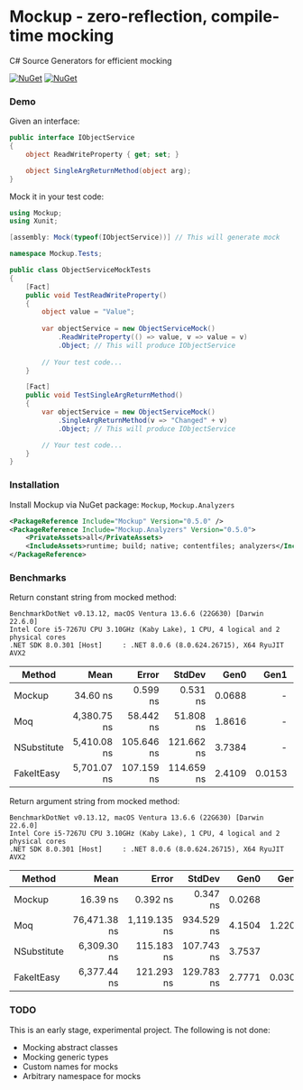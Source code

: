 # Mockup - zero-reflection, compile-time mocking

C# Source Generators for efficient mocking

[![NuGet](https://img.shields.io/nuget/v/Mockup.svg)](https://www.nuget.org/packages/Mockup/)
[![NuGet](https://img.shields.io/nuget/v/Mockup.Analyzers.svg)](https://www.nuget.org/packages/Mockup.Analyzers/)

### Demo

Given an interface:


```csharp
public interface IObjectService
{   
    object ReadWriteProperty { get; set; }

    object SingleArgReturnMethod(object arg);
}
```

Mock it in your test code:

```csharp
using Mockup;
using Xunit;

[assembly: Mock(typeof(IObjectService))] // This will generate mock

namespace Mockup.Tests;

public class ObjectServiceMockTests
{
    [Fact]
    public void TestReadWriteProperty()
    {
        object value = "Value";
        
        var objectService = new ObjectServiceMock()
            .ReadWriteProperty(() => value, v => value = v)
            .Object; // This will produce IObjectService
        
        // Your test code...
    }

    [Fact]
    public void TestSingleArgReturnMethod()
    {
        var objectService = new ObjectServiceMock()
            .SingleArgReturnMethod(v => "Changed" + v)
            .Object; // This will produce IObjectService

        // Your test code...
    }
}
```

### Installation

Install Mockup via NuGet package: `Mockup`, `Mockup.Analyzers`

```xml
<PackageReference Include="Mockup" Version="0.5.0" />
<PackageReference Include="Mockup.Analyzers" Version="0.5.0">
    <PrivateAssets>all</PrivateAssets>
    <IncludeAssets>runtime; build; native; contentfiles; analyzers</IncludeAssets>
</PackageReference>
```

### Benchmarks

Return constant string from mocked method:

```
BenchmarkDotNet v0.13.12, macOS Ventura 13.6.6 (22G630) [Darwin 22.6.0]
Intel Core i5-7267U CPU 3.10GHz (Kaby Lake), 1 CPU, 4 logical and 2 physical cores
.NET SDK 8.0.301 [Host]     : .NET 8.0.6 (8.0.624.26715), X64 RyuJIT AVX2
```

| Method      | Mean        | Error      | StdDev     | Gen0   | Gen1   | Gen2   | Allocated |
|------------ |------------:|-----------:|-----------:|-------:|-------:|-------:|----------:|
| Mockup      |    34.60 ns |   0.599 ns |   0.531 ns | 0.0688 |      - |      - |     144 B |
| Moq         | 4,380.75 ns |  58.442 ns |  51.808 ns | 1.8616 |      - |      - |    3905 B |
| NSubstitute | 5,410.08 ns | 105.646 ns | 121.662 ns | 3.7384 |      - |      - |    7833 B |
| FakeItEasy  | 5,701.07 ns | 107.159 ns | 114.659 ns | 2.4109 | 0.0153 | 0.0076 |    5057 B |

Return argument string from mocked method:

```
BenchmarkDotNet v0.13.12, macOS Ventura 13.6.6 (22G630) [Darwin 22.6.0]
Intel Core i5-7267U CPU 3.10GHz (Kaby Lake), 1 CPU, 4 logical and 2 physical cores
.NET SDK 8.0.301 [Host]     : .NET 8.0.6 (8.0.624.26715), X64 RyuJIT AVX2
```

| Method      | Mean         | Error        | StdDev     | Gen0   | Gen1   | Gen2   | Allocated |
|------------ |-------------:|-------------:|-----------:|-------:|-------:|-------:|----------:|
| Mockup      |     16.39 ns |     0.392 ns |   0.347 ns | 0.0268 |      - |      - |      56 B |
| Moq         | 76,471.38 ns | 1,119.135 ns | 934.529 ns | 4.1504 | 1.2207 | 0.4883 |    9118 B |
| NSubstitute |  6,309.30 ns |   115.183 ns | 107.743 ns | 3.7537 |      - |      - |    7905 B |
| FakeItEasy  |  6,377.44 ns |   121.293 ns | 129.783 ns | 2.7771 | 0.0305 | 0.0305 |    5861 B |


### TODO

This is an early stage, experimental project. The following is not done:

* Mocking abstract classes
* Mocking generic types
* Custom names for mocks
* Arbitrary namespace for mocks
